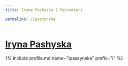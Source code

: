 ```yaml
---
title: Iryna Pashyska | Patromierz

permalink: /ipaszynska
---
```


# [Iryna Pashyska](https://patronite.pl/ipaszynska)

{% include profile.md name="ipaszynska" prefix="i" %}
